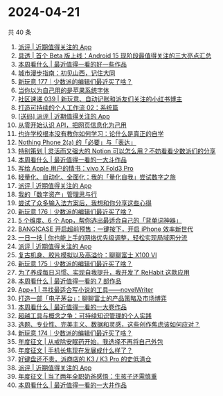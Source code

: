 # 2024-04-21

共 40 条

<!-- BEGIN SSPAI -->
<!-- 最后更新时间 2024-04-21 23:00:56 +0800 -->
1. [派评 | 近期值得关注的 App](https://sspai.com/post/88086)
1. [具透 | 首个 Beta 版上线：Android 15 现阶段最值得关注的三大亮点汇总](https://sspai.com/post/88060)
1. [本周看什么 | 最近值得一看的好一些作品](https://sspai.com/post/88024)
1. [城市漫步指南：初见山西，记住大同](https://sspai.com/post/87791)
1. [新玩意 177｜少数派的编辑们最近买了啥？](https://sspai.com/post/87996)
1. [当你以为自己用的是苹果系统字体](https://sspai.com/post/87960)
1. [社区速递 039 | 新玩意、自动记账和派友们关注的小红书博主](https://sspai.com/post/87929)
1. [打造可持续的个人工作流 02：系统篇](https://sspai.com/post/87698)
1. [[送码] 派评 | 近期值得关注的 App](https://sspai.com/post/87904)
1. [从零开始认识 API，把网页信息化为己用](https://sspai.com/post/87885)
1. [也许学校根本没有教你如何学习：论什么是真正的自学](https://sspai.com/post/87551)
1. [Nothing Phone 2(a) 的「必要」与「表达」](https://sspai.com/post/87846)
1. [特别策划 | 灵活而又强大的 Notion 可以怎么用？不妨看看少数派们的分享](https://sspai.com/post/87836)
1. [本周看什么 | 最近值得一看的一大斗作品](https://sspai.com/post/87799)
1. [写给 Apple 用户的情书：vivo X Fold3 Pro](https://sspai.com/post/87747)
1. [轻量化、自动化、全面化：我的「量化自我」尝试数字之旅](https://sspai.com/post/86747)
1. [派评 | 近期值得关注的 App](https://sspai.com/post/87733)
1. [我的「数字资产」管理思与行](https://sspai.com/post/87694)
1. [尝试了众多输入法方案后，我想和你分享这些心得](https://sspai.com/post/86791)
1. [新玩意 176｜少数派的编辑们最近买了啥？](https://sspai.com/post/87623)
1. [5 个维度、6 个 App，帮你选出最适合自己的「背单词神器」](https://sspai.com/post/87587)
1. [BANG!CASE 开启超前预售：一键按下，开启 iPhone 效率新世代](https://sspai.com/post/87559)
1. [一日一技 | 你也能上手的网络优先级调整，轻松实现局域网分流](https://sspai.com/post/87558)
1. [派评 | 近期值得关注的 App](https://sspai.com/post/87546)
1. [复古机身、胶片模拟以及高溢价：聊聊富士 X100 VI](https://sspai.com/post/87501)
1. [新玩意 175｜少数派的编辑们最近买了啥？](https://sspai.com/post/87432)
1. [为了养成每日习惯、实现自我提升，我开发了 ReHabit 这款应用](https://sspai.com/post/85961)
1. [本周看什么 | 最近值得一看的 7 部作品](https://sspai.com/post/87219)
1. [App+1 | 寻找最适合写小说的工具——novelWriter](https://sspai.com/post/86447)
1. [打造一部「电子茅台」：聊聊富士的产品策略及市场博弈](https://sspai.com/post/87038)
1. [本周看什么 | 最近值得一看的一大卷作品](https://sspai.com/post/87049)
1. [超越工具与概念之争：可持续知识管理的个人实践](https://sspai.com/post/87028)
1. [选题、专业性、完美主义、数据和灵感，这些创作焦虑该如何应对？](https://sspai.com/post/87015)
1. [新玩意 174｜少数派的编辑们最近买了啥？](https://sspai.com/post/87014)
1. [年度征文 | 从戒除安眠药开始，我选择不再将自己外包](https://sspai.com/post/86911)
1. [年度征文 | 手机长焦现在发展成什么样了？](https://sspai.com/post/86906)
1. [好键盘还不贵，派商店的 K3 / K3 Pro 的史低清仓](https://sspai.com/post/86893)
1. [派评 | 近期值得关注的 App](https://sspai.com/post/86890)
1. [年度征文 | 当了两年全职奶爸感悟：生孩子还需慎重](https://sspai.com/post/86863)
1. [本周看什么 | 最近值得一看的一大井作品](https://sspai.com/post/86816)
<!-- END SSPAI -->